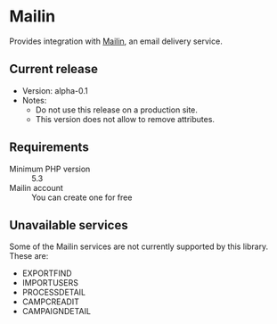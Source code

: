 Mailin
======

Provides integration with [Mailin](http://www.mailin.fr/), an email delivery service.

Current release
-------------

* Version: alpha-0.1
* Notes:
  * Do not use this release on a production site.
  * This version does not allow to remove attributes.

Requirements
--------------------

<dl>
  <dt>Minimum PHP version</dt>
  <dd>5.3</dd>
  <dt>Mailin account</dt>
  <dd>You can create one for free</dd>
</dl>

Unavailable services
--------------------

Some of the Mailin services are not currently supported by this library. These are:

* EXPORTFIND
* IMPORTUSERS
* PROCESSDETAIL
* CAMPCREADIT
* CAMPAIGNDETAIL

